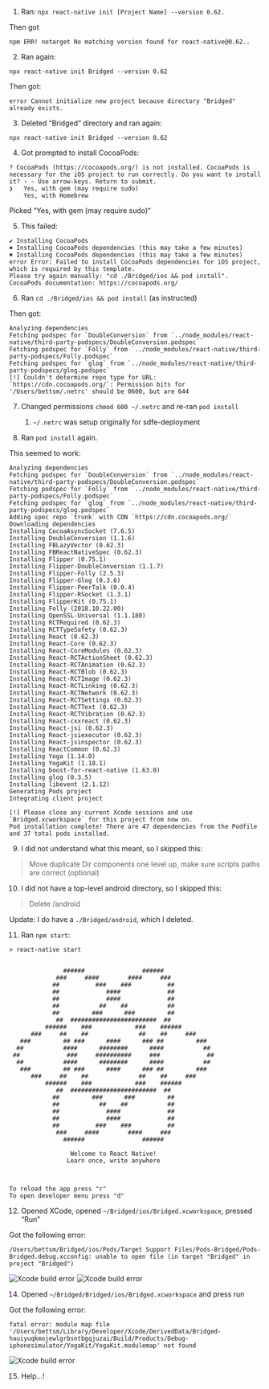 1. Ran: 
`npx react-native init [Project Name] --version 0.62.`

Then got
```
npm ERR! notarget No matching version found for react-native@0.62..
```

2. Ran again:
```
npx react-native init Bridged --version 0.62
```

Then got:
```
error Cannot initialize new project because directory "Bridged" already exists.
```

3. Deleted “Bridged“ directory and ran again:
```
npx react-native init Bridged --version 0.62
```

4. Got prompted to install CocoaPods:

```
? CocoaPods (https://cocoapods.org/) is not installed. CocoaPods is necessary for the iOS project to run correctly. Do you want to install it? › - Use arrow-keys. Return to submit.
❯   Yes, with gem (may require sudo)
    Yes, with Homebrew
```

Picked “Yes, with gem (may require sudo)“

5. This failed:

```
✔ Installing CocoaPods
✖ Installing CocoaPods dependencies (this may take a few minutes)
✖ Installing CocoaPods dependencies (this may take a few minutes)
error Error: Failed to install CocoaPods dependencies for iOS project, which is required by this template.
Please try again manually: "cd ./Bridged/ios && pod install".
CocoaPods documentation: https://cocoapods.org/
```

6. Ran `cd ./Bridged/ios && pod install` (as instructed)

Then got:

```
Analyzing dependencies
Fetching podspec for `DoubleConversion` from `../node_modules/react-native/third-party-podspecs/DoubleConversion.podspec`
Fetching podspec for `Folly` from `../node_modules/react-native/third-party-podspecs/Folly.podspec`
Fetching podspec for `glog` from `../node_modules/react-native/third-party-podspecs/glog.podspec`
[!] Couldn't determine repo type for URL: `https://cdn.cocoapods.org/`: Permission bits for '/Users/bettsm/.netrc' should be 0600, but are 644
```

7. Changed permissions `chmod 600 ~/.netrc` and re-ran `pod install`
   1. `~/.netrc` was setup originally for sdfe-deployment

8. Ran `pod install` again.

This seemed to work:

```
Analyzing dependencies
Fetching podspec for `DoubleConversion` from `../node_modules/react-native/third-party-podspecs/DoubleConversion.podspec`
Fetching podspec for `Folly` from `../node_modules/react-native/third-party-podspecs/Folly.podspec`
Fetching podspec for `glog` from `../node_modules/react-native/third-party-podspecs/glog.podspec`
Adding spec repo `trunk` with CDN `https://cdn.cocoapods.org/`
Downloading dependencies
Installing CocoaAsyncSocket (7.6.5)
Installing DoubleConversion (1.1.6)
Installing FBLazyVector (0.62.3)
Installing FBReactNativeSpec (0.62.3)
Installing Flipper (0.75.1)
Installing Flipper-DoubleConversion (1.1.7)
Installing Flipper-Folly (2.5.3)
Installing Flipper-Glog (0.3.6)
Installing Flipper-PeerTalk (0.0.4)
Installing Flipper-RSocket (1.3.1)
Installing FlipperKit (0.75.1)
Installing Folly (2018.10.22.00)
Installing OpenSSL-Universal (1.1.180)
Installing RCTRequired (0.62.3)
Installing RCTTypeSafety (0.62.3)
Installing React (0.62.3)
Installing React-Core (0.62.3)
Installing React-CoreModules (0.62.3)
Installing React-RCTActionSheet (0.62.3)
Installing React-RCTAnimation (0.62.3)
Installing React-RCTBlob (0.62.3)
Installing React-RCTImage (0.62.3)
Installing React-RCTLinking (0.62.3)
Installing React-RCTNetwork (0.62.3)
Installing React-RCTSettings (0.62.3)
Installing React-RCTText (0.62.3)
Installing React-RCTVibration (0.62.3)
Installing React-cxxreact (0.62.3)
Installing React-jsi (0.62.3)
Installing React-jsiexecutor (0.62.3)
Installing React-jsinspector (0.62.3)
Installing ReactCommon (0.62.3)
Installing Yoga (1.14.0)
Installing YogaKit (1.18.1)
Installing boost-for-react-native (1.63.0)
Installing glog (0.3.5)
Installing libevent (2.1.12)
Generating Pods project
Integrating client project

[!] Please close any current Xcode sessions and use `Bridged.xcworkspace` for this project from now on.
Pod installation complete! There are 47 dependencies from the Podfile and 37 total pods installed.
```

9. I did not understand what this meant, so I skipped this:
> Move duplicate Dir components one level up, make sure scripts paths are correct (optional)

10. I did not have a top-level android directory, so I skipped this:
> Delete /android

Update: I do have a `./Bridged/android`, which I deleted.

11. Ran `npm start`:
```
> react-native start

                                                          
               ######                ######               
             ###     ####        ####     ###             
            ##          ###    ###          ##            
            ##             ####             ##            
            ##             ####             ##            
            ##           ##    ##           ##            
            ##         ###      ###         ##            
             ##  ########################  ##             
          ######    ###            ###    ######          
      ###     ##    ##              ##    ##     ###      
   ###         ## ###      ####      ### ##         ###   
  ##           ####      ########      ####           ##  
 ##             ###     ##########     ###             ## 
  ##           ####      ########      ####           ##  
   ###         ## ###      ####      ### ##         ###   
      ###     ##    ##              ##    ##     ###      
          ######    ###            ###    ######          
             ##  ########################  ##             
            ##         ###      ###         ##            
            ##           ##    ##           ##            
            ##             ####             ##            
            ##             ####             ##            
            ##          ###    ###          ##            
             ###     ####        ####     ###             
               ######                ######               
                                                          
                 Welcome to React Native!
                Learn once, write anywhere



To reload the app press "r"
To open developer menu press "d"
```

12. Opened XCode, opened `~/Bridged/ios/Bridged.xcworkspace`, pressed “Run”

Got the following error:

```
/Users/bettsm/Bridged/ios/Pods/Target Support Files/Pods-Bridged/Pods-Bridged.debug.xcconfig: unable to open file (in target "Bridged" in project "Bridged")
```

<img src="notes/img/xcode-build-error.png" alt="Xcode build error" />

<img src="notes/img/xcode-ready.png" alt="Xcode build error" />

14. Opened `~/Bridged/Bridged/ios/Bridged.xcworkspace` and press run

Got the following error:

```
fatal error: module map file '/Users/bettsm/Library/Developer/Xcode/DerivedData/Bridged-hauiyuqkmojewlgrbsntbgqjuzai/Build/Products/Debug-iphonesimulator/YogaKit/YogaKit.modulemap' not found
```

<img src="notes/img/xcode-build-error.png" alt="Xcode build error" />

15. Help…!
